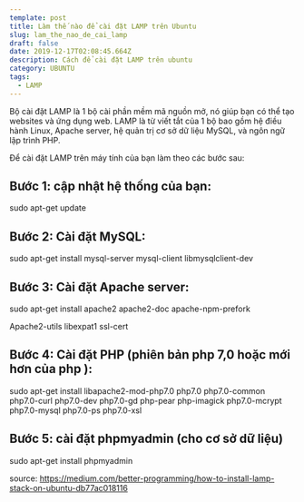 ```yaml
---
template: post
title: Làm thế nào để cài đặt LAMP trên Ubuntu
slug: lam_the_nao_de_cai_lamp
draft: false
date: 2019-12-17T02:08:45.664Z
description: Cách để cài đặt LAMP trên ubuntu
category: UBUNTU
tags:
  - LAMP
---
```

Bộ cài đặt LAMP là 1 bộ cài phần mềm mã nguồn mở, nó giúp bạn có thể tạo websites và ứng dụng web. LAMP là từ viết tắt của 1 bộ bao gồm hệ điều hành Linux, Apache server, hệ quản trị cơ sở dữ liệu MySQL, và ngôn ngữ lập trình PHP.

Để cài đặt LAMP trên máy tính của bạn làm theo các bước sau:

## **Bước 1: cập nhật hệ thống của bạn:**

sudo apt-get update

## **Bước 2: Cài đặt MySQL:**

sudo apt-get install mysql-server mysql-client libmysqlclient-dev

## **Bước 3: Cài đặt Apache server:**

sudo apt-get install apache2 apache2-doc apache-npm-prefork

Apache2-utils libexpat1 ssl-cert

## **Bước 4: Cài đặt PHP (phiên bản php 7,0 hoặc mới hơn của php ):**

sudo apt-get install libapache2-mod-php7.0 php7.0 php7.0-common php7.0-curl php7.0-dev php7.0-gd php-pear php-imagick php7.0-mcrypt php7.0-mysql php7.0-ps php7.0-xsl

## **Bước 5: cài đặt phpmyadmin (cho cơ sở dữ liệu)**

sudo apt-get install phpmyadmin



source: https://medium.com/better-programming/how-to-install-lamp-stack-on-ubuntu-db77ac018116
